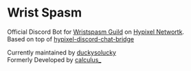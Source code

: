 # Wrist Spasm

Official Discord Bot for [Wristspasm Guild](https://discord.gg/WgAcNKGNaT) on [Hypixel Networtk](https://hypixel.net).<br/>
Based on top of [hypixel-discord-chat-bridge](https://github.com/DuckySoLucky/hypixel-discord-chat-bridge/)

Currently maintained by [duckysolucky](https://discord.com/users/486155512568741900) <br/>
Formerly Developed by [calculus\_](https://discord.com/users/1165302964093722697)

